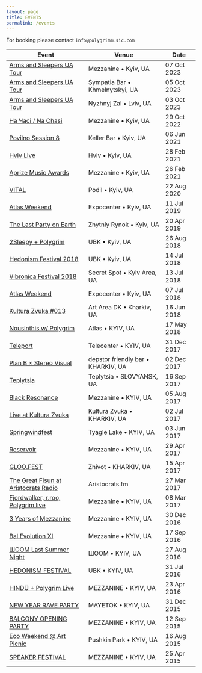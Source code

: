 ```yaml
---
layout: page
title: EVENTS
permalink: /events
---
```


For booking please contact `info@polygrimmusic.com`

| Event | Venue | Date |
| ----- | ----- | ---- |
| [Arms and Sleepers UA Tour](https://bandsintown.com/e/104785017) | Mezzanine • Kyiv, UA | 07 Oct 2023 |
| [Arms and Sleepers UA Tour](https://bandsintown.com/e/104785015) | Sympatia Bar • Khmelnytskyi, UA | 05 Oct 2023 |
| [Arms and Sleepers UA Tour](https://bandsintown.com/e/104785013) | Nyzhnyj Zal • Lviv, UA | 03 Oct 2023 |
| [На Часі / Na Chasi](https://www.facebook.com/events/1724173171303179/) | Mezzanine • Kyiv, UA | 29 Oct 2022 |
| [Povilno Session 8](https://www.facebook.com/events/189496829740568/) | Keller Bar • Kyiv, UA | 06 Jun 2021 |
| [Hvlv Live](https://www.facebook.com/hvlvbar/) | Hvlv • Kyiv, UA | 28 Feb 2021 |
| [Aprize Music Awards](https://www.facebook.com/aprize.musicaward/) | Mezzanine • Kyiv, UA | 26 Feb 2021 |
| [VITAL](https://www.facebook.com/events/221032379056403/) | Podil • Kyiv, UA | 22 Aug 2020 |
| [Atlas Weekend](https://www.facebook.com/atlasweekend) | Expocenter • Kyiv, UA | 11 Jul 2019 |
| [The Last Party on Earth](https://www.facebook.com/events/2257242891037187/?ti=cl&__mref=mb) | Zhytniy Rynok • Kyiv, UA | 20 Apr 2019 |
| [2Sleepy + Polygrim](https://www.facebook.com/events/229355444445376/) | UBK • Kyiv, UA | 26 Aug 2018 |
| [Hedonism Festival 2018](https://www.facebook.com/events/263985794175077/) | UBK • Kyiv, UA | 14 Jul 2018 |
| [Vibronica Festival 2018](https://www.facebook.com/events/559430894429047/) | Secret Spot • Kyiv Area, UA | 13 Jul 2018 |
| [Atlas Weekend](https://www.facebook.com/events/136162750585377/) | Expocenter • Kyiv, UA | 07 Jul 2018 |
| [Kultura Zvuka #013](https://www.facebook.com/events/379505969228072/) | Art Area DK • Kharkiv, UA | 16 Jun 2018 |
| [Nousinthis w/ Polygrim](https//www.facebook.com/events/179104682865578/) | Atlas • KYIV, UA | 17 May 2018 |
| [Teleport](https://www.facebook.com/events/150866075539690/) | Telecenter • KYIV, UA | 31 Dec 2017 |
| [Plan B × Stereo Visual](https://www.facebook.com/events/131722157525649/) | depstor friendly bar • KHARKIV, UA | 02 Dec 2017 |
| [Teplytsia](https://www.facebook.com/events/1708184129477150) | Teplytsia • SLOVYANSK, UA | 16 Sep 2017 |
| [Black Resonance](https://www.facebook.com/events/109032083087633) | Mezzanine • KYIV, UA | 05 Aug 2017 |
| [Live at Kultura Zvuka](https://www.facebook.com/pg/kulturazvuka/) | Kultura Zvuka • KHARKIV, UA | 02 Jul 2017 |
| [Springwindfest](https://www.facebook.com/events/1680200082283340/) | Tyagle Lake • KYIV, UA | 03 Jun 2017 |
| [Reservoir](https://www.facebook.com/events/1415722788485400/) | Mezzanine • KYIV, UA | 29 Apr 2017 |
| [GLOO.FEST](https://vk.com/gloo.fest) | Zhivot • KHARKIV, UA | 15 Apr 2017 |
| [The Great Fisun at Aristocrats Radio](https://aristocrats.fm/) | Aristocrats.fm | 27 Mar 2017 |
| [Fjordwalker, r.roo, Polygrim live](https://www.facebook.com/events/368864116826964/) | Mezzanine • KYIV, UA | 08 Mar 2017 |
| [3 Years of Mezzanine](https://www.facebook.com/events/354808508237345/) | Mezzanine • KYIV, UA | 30 Dec 2016 |
| [Bal Evolution XI](https://www.facebook.com/events/991874247608684/) | Mezzanine • KYIV, UA | 17 Sep 2016 |
| [ШООМ Last Summer Night](https://www.facebook.com/events/1256466284372454/) | ШООМ • KYIV, UA | 27 Aug 2016 |
| [HEDONISM FESTIVAL](https://www.facebook.com/hedonism.festival/) | UBK • KYIV, UA | 31 Jul 2016 |
| [HINDÜ + Polygrim Live](https://www.facebook.com/events/1001605659916051/) | MEZZANINE • KYIV, UA | 23 Apr 2016 |
| [NEW YEAR RAVE PARTY](https://www.facebook.com/events/451378688380997/) | MAYETOK • KYIV, UA | 31 Dec 2015 |
| [BALCONY OPENING PARTY](https://www.facebook.com/events/959672927407797/) | MEZZANINE • KYIV, UA | 12 Sep 2015 |
| [Eco Weekend @ Art Picnic](https://www.facebook.com/events/1598624647064450/) | Pushkin Park • KYIV, UA | 16 Aug 2015 |
| [SPEAKER FESTIVAL](http://www.azh.com.ua/music/speaker-festival-2015) | MEZZANINE • KYIV, UA | 25 Apr 2015 |
